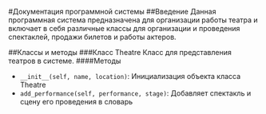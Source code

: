 #Документация программной системы
##Введение
Данная программная система предназначена для организации работы театра и включает в себя различные классы для организации и проведения спектаклей, продажи билетов и работы актеров.

##Классы и методы
###Класс Theatre
Класс для представления театров в системе.
####Методы
- `__init__(self, name, location)`: Инициализация объекта класса Theatre
- `add_performance(self, performance, stage)`: Добавляет спектакль и сцену его проведения в словарь 
